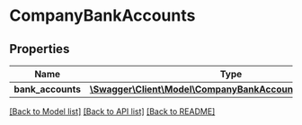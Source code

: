 # CompanyBankAccounts

## Properties
Name | Type | Description | Notes
------------ | ------------- | ------------- | -------------
**bank_accounts** | [**\Swagger\Client\Model\CompanyBankAccountsBankAccounts[]**](CompanyBankAccountsBankAccounts.md) |  | 

[[Back to Model list]](../README.md#documentation-for-models) [[Back to API list]](../README.md#documentation-for-api-endpoints) [[Back to README]](../README.md)


